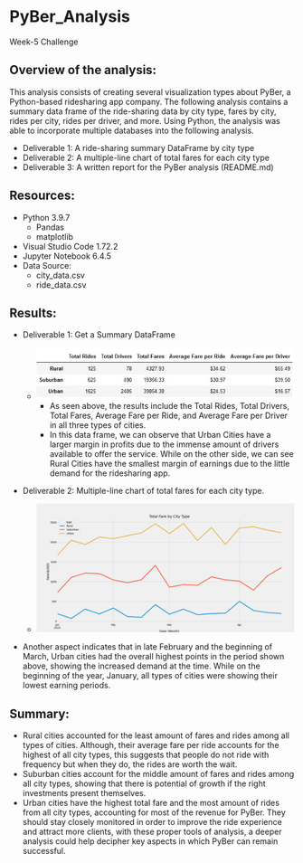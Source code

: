 # PyBer_Analysis
Week-5 Challenge
  
## Overview of the analysis: 
This analysis consists of creating several visualization types about PyBer, a Python-based ridesharing app company. The following analysis contains a summary data frame of the ride-sharing data by city type, fares by city, rides per city, rides per driver, and more. Using Python, the analysis was able to incorporate multiple databases into the following analysis.

- Deliverable 1: A ride-sharing summary DataFrame by city type
- Deliverable 2: A multiple-line chart of total fares for each city type
- Deliverable 3: A written report for the PyBer analysis (README.md)


## Resources: 
- Python 3.9.7
  - Pandas
  - matplotlib
- Visual Studio Code 1.72.2
- Jupyter Notebook 6.4.5
- Data Source: 
  - city_data.csv
  - ride_data.csv

## Results:
- Deliverable 1: Get a Summary DataFrame
  - ![Image 1](https://github.com/Sergg99/PyBer_Analysis/blob/06788c2b86cbf21bb8956fdaf08203f7efc2594e/Challenge%205/Resources/Deliverable%201%20Results.jpg) 
    - As seen above, the results include the Total Rides, Total Drivers, Total Fares, Average Fare per Ride, and Average Fare per Driver in all three types of cities.
    - In this data frame, we can observe that Urban Cities have a larger margin in profits due to the immense amount of drivers available to offer the service. While on the other side, we can see Rural Cities have the smallest margin of earnings due to the little demand for the ridesharing app.

    
- Deliverable 2: Multiple-line chart of total fares for each city type. 
  - ![Image 2](https://github.com/Sergg99/PyBer_Analysis/blob/06788c2b86cbf21bb8956fdaf08203f7efc2594e/Challenge%205/Resources/PyBer_fare_summary.png)
  
- Another aspect indicates that in late February and the beginning of March, Urban cities had the overall highest points in the period shown above, showing the increased demand at the time. While on the beginning of the year, January, all types of cities were showing their lowest earning periods. 

## Summary:

- Rural cities accounted for the least amount of fares and rides among all types of cities. Although, their average fare per ride accounts for the highest of all city types, this suggests that people do not ride with frequency but when they do, the rides are worth the wait. 
- Suburban cities account for the middle amount of fares and rides among all city types, showing that there is potential of growth if the right investments present themselves. 
- Urban cities have the highest total fare and the most amount of rides from all city types, accounting for most of the revenue for PyBer. They should stay closely monitored in order to improve the ride experience and attract more clients, with these proper tools of analysis, a deeper analysis could help decipher key aspects in which PyBer can remain successful.
